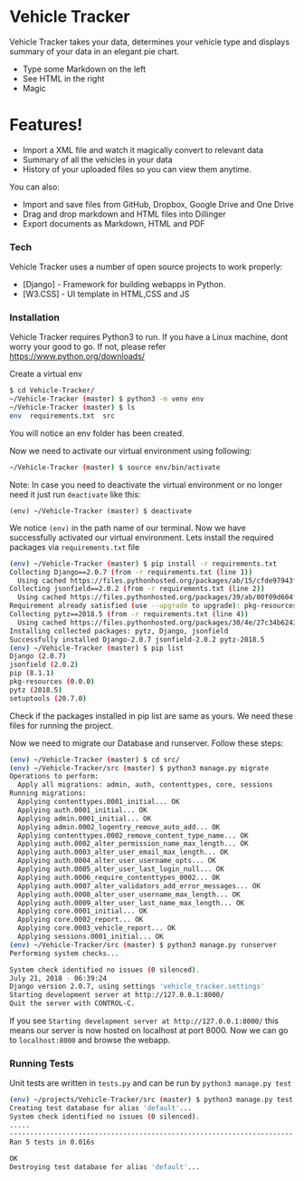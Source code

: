 # Vehicle Tracker

Vehicle Tracker takes your data, determines your vehicle type and displays summary of your data in an elegant pie chart.

  - Type some Markdown on the left
  - See HTML in the right
  - Magic

# Features!

  - Import a XML file and watch it magically convert to relevant data
  - Summary of all the vehicles in your data
  - History of your uploaded files so you can view them anytime.


You can also:
  - Import and save files from GitHub, Dropbox, Google Drive and One Drive
  - Drag and drop markdown and HTML files into Dillinger
  - Export documents as Markdown, HTML and PDF

### Tech

Vehicle Tracker uses a number of open source projects to work properly:

* [Django] - Framework for building webapps in Python.
* [W3.CSS] - UI template in HTML,CSS and JS

### Installation

Vehicle Tracker requires Python3 to run. If you have a Linux machine, dont worry your good to go. If not, please refer https://www.python.org/downloads/

Create a virtual env
```sh
$ cd Vehicle-Tracker/
~/Vehicle-Tracker (master) $ python3 -m venv env
~/Vehicle-Tracker (master) $ ls
env  requirements.txt  src
```
You will notice an env folder has been created.

Now we need to activate our virtual environment using following:
```sh
~/Vehicle-Tracker (master) $ source env/bin/activate
```

Note: In case you need to deactivate the virtual environment or no longer need it just run `deactivate` like this:
```
(env) ~/Vehicle-Tracker (master) $ deactivate
```

We notice `(env)` in the path name of our terminal. Now we have successfully activated our virtual environment. Lets install the required packages via `requirements.txt` file
```sh
(env) ~/Vehicle-Tracker (master) $ pip install -r requirements.txt
Collecting Django==2.0.7 (from -r requirements.txt (line 1))
  Using cached https://files.pythonhosted.org/packages/ab/15/cfde97943f0db45e4f999c60b696fbb4df59e82bbccc686770f4e44c9094/Django-2.0.7-py3-none-any.whl
Collecting jsonfield==2.0.2 (from -r requirements.txt (line 2))
  Using cached https://files.pythonhosted.org/packages/39/ab/00f09d604f1d659831cc4d7f26419bbf2bd70852951a4f77691bd78f527e/jsonfield-2.0.2-py2.py3-none-any.whl
Requirement already satisfied (use --upgrade to upgrade): pkg-resources==0.0.0 in ./env/lib/python3.5/site-packages (from -r requirements.txt (line 3))
Collecting pytz==2018.5 (from -r requirements.txt (line 4))
  Using cached https://files.pythonhosted.org/packages/30/4e/27c34b62430286c6d59177a0842ed90dc789ce5d1ed740887653b898779a/pytz-2018.5-py2.py3-none-any.whl
Installing collected packages: pytz, Django, jsonfield
Successfully installed Django-2.0.7 jsonfield-2.0.2 pytz-2018.5
(env) ~/Vehicle-Tracker (master) $ pip list
Django (2.0.7)
jsonfield (2.0.2)
pip (8.1.1)
pkg-resources (0.0.0)
pytz (2018.5)
setuptools (20.7.0)
```

Check if the packages installed in pip list are same as yours. We need these files for running the project.

Now we need to migrate our Database and runserver. Follow these steps:
```sh
(env) ~/Vehicle-Tracker (master) $ cd src/
(env) ~/Vehicle-Tracker/src (master) $ python3 manage.py migrate
Operations to perform:
  Apply all migrations: admin, auth, contenttypes, core, sessions
Running migrations:
  Applying contenttypes.0001_initial... OK
  Applying auth.0001_initial... OK
  Applying admin.0001_initial... OK
  Applying admin.0002_logentry_remove_auto_add... OK
  Applying contenttypes.0002_remove_content_type_name... OK
  Applying auth.0002_alter_permission_name_max_length... OK
  Applying auth.0003_alter_user_email_max_length... OK
  Applying auth.0004_alter_user_username_opts... OK
  Applying auth.0005_alter_user_last_login_null... OK
  Applying auth.0006_require_contenttypes_0002... OK
  Applying auth.0007_alter_validators_add_error_messages... OK
  Applying auth.0008_alter_user_username_max_length... OK
  Applying auth.0009_alter_user_last_name_max_length... OK
  Applying core.0001_initial... OK
  Applying core.0002_report... OK
  Applying core.0003_vehicle_report... OK
  Applying sessions.0001_initial... OK
(env) ~/Vehicle-Tracker/src (master) $ python3 manage.py runserver
Performing system checks...

System check identified no issues (0 silenced).
July 21, 2018 - 06:39:24
Django version 2.0.7, using settings 'vehicle_tracker.settings'
Starting development server at http://127.0.0.1:8000/
Quit the server with CONTROL-C.
```

If you see `Starting development server at http://127.0.0.1:8000/` this means our server is now hosted on localhost at port 8000. Now we can go to `localhost:8000` and browse the webapp.

### Running Tests

Unit tests are written in `tests.py` and can be run by `python3 manage.py test`
```sh
(env) ~/projects/Vehicle-Tracker/src (master) $ python3 manage.py test
Creating test database for alias 'default'...
System check identified no issues (0 silenced).
.....
----------------------------------------------------------------------
Ran 5 tests in 0.016s

OK
Destroying test database for alias 'default'...
````
